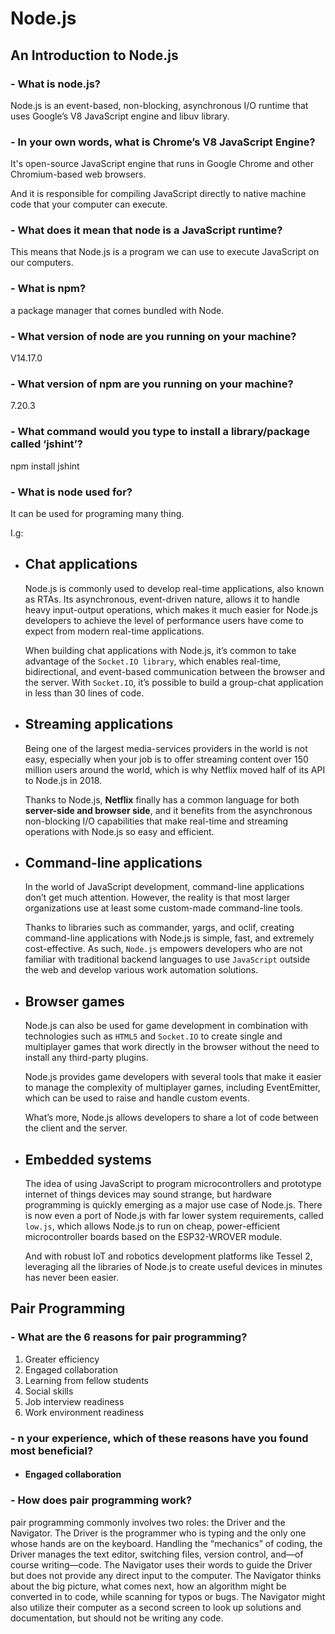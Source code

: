 # Node.js

## An Introduction to Node.js

### - What is node.js?

Node.js is an event-based, non-blocking, asynchronous I/O runtime that uses Google’s V8 JavaScript engine and libuv library.

### - In your own words, what is Chrome’s V8 JavaScript Engine?

It's open-source JavaScript engine that runs in Google Chrome and other Chromium-based web browsers.

And it is responsible for compiling JavaScript directly to native machine code that your computer can execute.

### - What does it mean that node is a JavaScript runtime?

This means that Node.js is a program we can use to execute JavaScript on our computers.

### - What is npm?

a package manager that comes bundled with Node.

### - What version of node are you running on your machine?

V14.17.0

### - What version of npm are you running on your machine?

7.20.3

### - What command would you type to install a library/package called ‘jshint’?

npm install jshint

### - What is node used for?

It can be used for programing many thing.

I.g:

- ## Chat applications

    Node.js is commonly used to develop real-time applications, also known as RTAs. Its asynchronous, event-driven nature, allows it to handle heavy input-output operations, which makes it much easier for Node.js developers to achieve the level of performance users have come to expect from modern real-time applications.

    When building chat applications with Node.js, it’s common to take advantage of the `Socket.IO library`, which enables real-time, bidirectional, and event-based communication between the browser and the server. With `Socket.IO`, it’s possible to build a group-chat application in less than 30 lines of code.

- ## Streaming applications

    Being one of the largest media-services providers in the world is not easy, especially when your job is to offer streaming content over 150 million users around the world, which is why Netflix moved half of its API to Node.js in 2018.

    Thanks to Node.js, **Netflix** finally has a common language for both **server-side and browser side**, and it benefits from the asynchronous non-blocking I/O capabilities that make real-time and streaming operations with Node.js so easy and efficient.

- ## Command-line applications

    In the world of JavaScript development, command-line applications don’t get much attention. However, the reality is that most larger organizations use at least some custom-made command-line tools.

    Thanks to libraries such as commander, yargs, and oclif, creating command-line applications with Node.js is simple, fast, and extremely cost-effective. As such, `Node.js` empowers developers who are not familiar with traditional backend languages to use `JavaScript` outside the web and develop various work automation solutions.

- ## Browser games

    Node.js can also be used for game development in combination with technologies such as `HTML5` and `Socket.IO` to create single and multiplayer games that work directly in the browser without the need to install any third-party plugins.

    Node.js provides game developers with several tools that make it easier to manage the complexity of multiplayer games, including EventEmitter, which can be used to raise and handle custom events.

    What’s more, Node.js allows developers to share a lot of code between the client and the server.

- ## Embedded systems

    The idea of using JavaScript to program microcontrollers and prototype internet of things devices may sound strange, but hardware programming is quickly emerging as a major use case of Node.js. There is now even a port of Node.js with far lower system requirements, called `low.js`, which allows Node.js to run on cheap, power-efficient microcontroller boards based on the ESP32-WROVER module.

    And with robust IoT and robotics development platforms like Tessel 2, leveraging all the libraries of Node.js to create useful devices in minutes has never been easier.

## Pair Programming

### - What are the 6 reasons for pair programming?

1. Greater efficiency
2. Engaged collaboration
3. Learning from fellow students
4. Social skills
5. Job interview readiness
6. Work environment readiness

### - n your experience, which of these reasons have you found most beneficial?

- #### Engaged collaboration

### - How does pair programming work?

pair programming commonly involves two roles: the Driver and the Navigator. The Driver is the programmer who is typing and the only one whose hands are on the keyboard. Handling the “mechanics” of coding, the Driver manages the text editor, switching files, version control, and—of course writing—code. The Navigator uses their words to guide the Driver but does not provide any direct input to the computer. The Navigator thinks about the big picture, what comes next, how an algorithm might be converted in to code, while scanning for typos or bugs. The Navigator might also utilize their computer as a second screen to look up solutions and documentation, but should not be writing any code.
